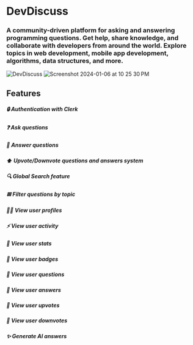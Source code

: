 # DevDiscuss

### A community-driven platform for asking and answering programming questions. Get help, share knowledge, and collaborate with developers from around the world. Explore topics in web development, mobile app development, algorithms, data structures, and more.

![DevDiscuss](https://drive.google.com/file/d/1MRqa8gaaphIh7akg5japus7ebhKlLB8V/view?usp=sharing)
![Screenshot 2024-01-06 at 10 25 30 PM](https://github.com/CodeMaster17/dev-discuss/assets/96763776/72dc6521-8285-4d07-8b42-84c25d34b547)

## Features

##### 🔒 Authentication with Clerk

##### ❓ Ask questions

##### 📝 Answer questions

##### ⬆️ Upvote/Downvote questions and answers system

##### 🔍 Global Search feature

##### 𐄳 Filter questions by topic

##### 🫵🏻 View user profiles

##### ⚡️ View user activity

##### 📝 View user stats

##### 📝 View user badges

##### 📝 View user questions

##### 📝 View user answers

##### 📝 View user upvotes

##### 📝 View user downvotes

##### ✨ Generate AI answers
